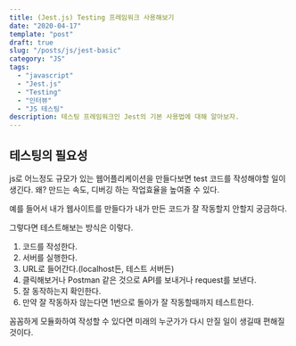 ```yaml
---
title: (Jest.js) Testing 프레임워크 사용해보기
date: "2020-04-17"
template: "post"
draft: true
slug: "/posts/js/jest-basic"
category: "JS"
tags:
  - "javascript"
  - "Jest.js"
  - "Testing"
  - "인터뷰"
  - "JS 테스팅"
description: 테스팅 프레임워크인 Jest의 기본 사용법에 대해 알아보자.
---
```


## 테스팅의 필요성

js로 어느정도 규모가 있는 웹어플리케이션을 만들다보면 test 코드를 작성해야할 일이 생긴다.
왜? 만드는 속도, 디버깅 하는 작업효율을 높여줄 수 있다.

예를 들어서 내가 웹사이트를 만들다가 내가 만든 코드가 잘 작동할지 안할지 궁금하다.

그렇다면 테스트해보는 방식은 이렇다.

1. 코드를 작성한다.
2. 서버를 실행한다.
3. URL로 들어간다.(localhost든, 테스트 서버든)
4. 클릭해보거나 Postman 같은 것으로 API를 보내거나 request를 보낸다.
5. 잘 동작하는지 확인한다.
6. 만약 잘 작동하자 않는다면 1번으로 돌아가 잘 작동할때까지 테스트한다.

꼼꼼하게 모듈화하여 작성할 수 있다면 미래의 누군가가 다시 만질 일이 생길때 편해질 것이다.
